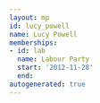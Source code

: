 ```yaml
---
layout: mp
id: lucy_powell
name: Lucy Powell
memberships:
- id: lab
  name: Labour Party
  start: '2012-11-28'
  end: 
autogenerated: true
---
```

